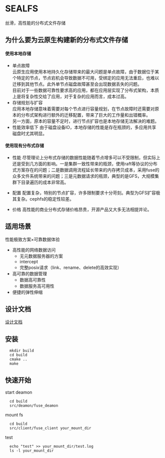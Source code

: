 # SEALFS

丝滑，高性能的分布式文件存储


## 为什么要为云原生构建新的分布式文件存储

#### 使用本地存储

- 单点故障  
  云原生应用使用本地持久化存储带来的最大问题是单点故障，由于数据位于某个特定的节点，节点宕机会导致数据不可用，受绑定的应用无法重启，也难以迁移到其他节点。此外单节点磁盘故障甚至会出现数据丢失的问题。  
  目前对于一些数据可靠性要求高的应用，都在应用层实现了分布式架构，本质上是将复杂性交给了应用，对于复杂的应用而言，成本过高。
- 存储规划与扩容  
  应用本地存储意味着需要对每个节点进行容量规划，在节点故障时还需要对原本的分布式架构进行额外的迁移配置，带来了巨大的工作量和出错概率。  
  另一方面，原本的容量不足时，进行节点扩容也是本地存储无法解决的难题。
- 性能效率低下
  由于磁盘设备IO，本地存储的性能是存在瓶颈的，多应用共享磁盘时尤其明显。

#### 使用现有分布式存储

- 性能
  尽管理论上分布式存储的数据性能随着节点增多可以不受限制，但实际上还是受到几方面的影响。一是集群一致性带来的瓶颈，使用raft等协议的分布式方案存在的问题；二是数据调用流程延长带来的内存拷贝成本，采用fuse的众多文件系统带来的问题；三是元数据请求的瓶颈，典型的是GFS，大规模集群下目录遍历的成本非常高。

- 配置
  配置复杂，特别的节点扩容，许多限制要求十分苛刻。典型为GFS扩容极其复杂。cephfs的稳定性较差。

- 价格
  高性能的商业分布式存储价格昂贵，开源产品又大多无法相提并论。

## 适用场景

性能极致方案×可靠数据体验

- 高性能的网络数据访问
    - 无元数据服务器的方案
    - intercept
    - 完整posix请求（link、rename、delete的高效实现）
- 高可靠的数据管理
    - 数据高可靠性
    - 数据服务高可用性
- 便捷的弹性伸缩

## 设计文档
[设计文档](https://github.com/labring/sealfs/blob/dev/docs/README.MD)

## 安装

```
  mkdir build
  cd build
  cmake ..
  make
```

## 快速开始

start deamon
```
  cd build
  src/deamon/fuse_deamon
```

mount fs
```
  cd build
  src/client/fuse_client your_mount_dir
```

test
```
  echo "test" >> your_mount_dir/test.log
  ls -l your_mount_dir
```